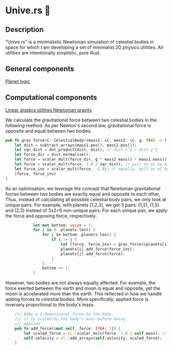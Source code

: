 # Unive.rs 🚀

## Description
"Unive.rs" is a minimalistic Newtonian simulation of celestial bodies in space for which I am developing a set of minimalist 2D physics utilities. All utilities are intentionally simplistic, pure Rust. 

 
## General components
 <a href="src/celestial_bodies/planet.rs"> Planet logic </a>

## Computational components
 <a href="src/utils/array_logic.rs"> Linear algebra utilities </a>
 <a href="src/utils/physics.rs"> Newtonian gravity </a>

We calculate the gravitational force between two celestial bodies in the following method. As per Newton's second law, gravitational
force is opposite and equal between two bodies. 
```rust
pub fn grav_force<C: CelestialBody>(mass1: &C, mass2: &C, g: f64) -> ([f64; 2], [f64; 2]) {
    let dist = subtract_arrays(mass1.pos(), mass2.pos());
    let sqr_dist = dot_product(dist, dist); // dist.x^2 + dist.y^2
    let force_dir = dist.normalise();
    let force = scalar_mult(force_dir, g * mass2.mass() * mass1.mass());
    let force = scalar_mult(force, 1.0 / sqr_dist); // pull on m1 by m2
    let force_inv = scalar_mult(force, -1.0); // equally, pull on m2 by m1
    (force, force_inv)
}
```
As an optimisation, we leverage the concept that Newtonian gravitational forces between two bodies are exactly equal and opposite to each other,
Thus, instead of calculating all possible celestial body pairs, we only look at unique pairs. For example, with planets [1,2,3], we get 3 pairs: (1,2), (1,3) and (2,3) instead of 3x2=6 non-unique pairs. 
For each unique pair, we apply the force and opposing force, respectively.

```rust
            let mut bottom: usize = 1;
            for i in 0..planets.len() {
                for j in bottom..planets.len() {
                    if i != j {
                        let (force, force_inv) = grav_force(&planets[i], &planets[j], GRAV_CONST);
                        planets[i].add_force(force_inv);
                        planets[j].add_force(force);
                    }
                }
                bottom += 1;
            }
```
However, two bodies are not always equally affected. For example, the force exerted between the earth and moon is equal and opposite, yet the moon is accelerated more than the earth. This reflected 
in how we handle adding forces to celestial bodies. More specifically, applied force is inversely proportional to the body's mass. 
```rust
    /// Adds a 2-dimensional force to the body,
    /// it is scaled by the body's mass before being
    /// applied
    pub fn add_force(&mut self, force: [f64; 2]) {
        let scaled_force = al::scalar_mult(force, 1.0 / self.mass); // i.e. force/self.mass
        self.velocity = al::add_arrays(self.velocity, scaled_force);
    }
```

